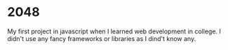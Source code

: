 # 2048
My first project in javascript when I learned web development in college.
I didn't use any fancy frameworks or libraries as I dind't know any.
